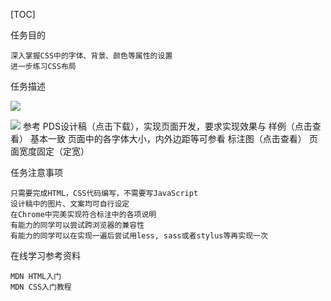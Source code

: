 [TOC]

任务目的

    深入掌握CSS中的字体、背景、颜色等属性的设置
    进一步练习CSS布局

任务描述

![](http://7xrp04.com1.z0.glb.clouddn.com/task_1_6_2.jpg)

![](http://7xrp04.com1.z0.glb.clouddn.com/task_1_6_3.jpg)
    参考 PDS设计稿（点击下载），实现页面开发，要求实现效果与 样例（点击查看） 基本一致
    页面中的各字体大小，内外边距等可参看 标注图（点击查看）
    页面宽度固定（定宽）

任务注意事项

    只需要完成HTML，CSS代码编写，不需要写JavaScript
    设计稿中的图片、文案均可自行设定
    在Chrome中完美实现符合标注中的各项说明
    有能力的同学可以尝试跨浏览器的兼容性
    有能力的同学可以在实现一遍后尝试用less, sass或者stylus等再实现一次

在线学习参考资料

    MDN HTML入门
    MDN CSS入门教程
